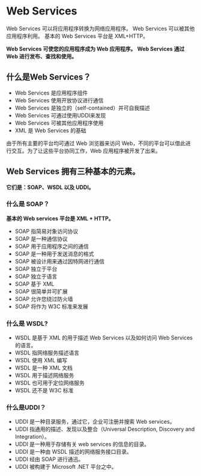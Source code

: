 # Web Services
Web Services 可以将应用程序转换为网络应用程序。
Web Services 可以被其他应用程序利用。
基本的 Web Services 平台是 XML+HTTP。

**Web Services 可使您的应用程序成为 Web 应用程序。**
**Web Services 通过 Web 进行发布、查找和使用。**

## 什么是Web Services？
* Web Services 是应用程序组件
* Web Services 使用开放协议进行通信
* Web Services 是独立的（self-contained）并可自我描述
* Web Services 可通过使用UDDI来发现
* Web Services 可被其他应用程序使用
* XML 是 Web Services 的基础

由于所有主要的平台均可通过 Web 浏览器来访问 Web，不同的平台可以借此进行交互。为了让这些平台协同工作，Web 应用程序被开发了出来。

## Web Services 拥有三种基本的元素。    
**它们是：SOAP、WSDL 以及 UDDI。**
### 什么是 SOAP？
**基本的 Web services 平台是 XML + HTTP。**

* SOAP 指简易对象访问协议
* SOAP 是一种通信协议
* SOAP 用于应用程序之间的通信
* SOAP 是一种用于发送消息的格式
* SOAP 被设计用来通过因特网进行通信
* SOAP 独立于平台
* SOAP 独立于语言
* SOAP 基于 XML
* SOAP 很简单并可扩展
* SOAP 允许您绕过防火墙
* SOAP 将作为 W3C 标准来发展

### 什么是 WSDL?
* WSDL 是基于 XML 的用于描述 Web Services 以及如何访问 Web Services 的语言。
* WSDL 指网络服务描述语言
* WSDL 使用 XML 编写
* WSDL 是一种 XML 文档
* WSDL 用于描述网络服务
* WSDL 也可用于定位网络服务
* WSDL 还不是 W3C 标准

### 什么是UDDI？
* UDDI 是一种目录服务，通过它，企业可注册并搜索 Web services。
* UDDI 指通用的描述、发现以及整合（Universal Description, Discovery and Integration）。
* UDDI 是一种用于存储有关 web services 的信息的目录。
* UDDI 是一种由 WSDL 描述的网络服务接口目录。
* UDDI 经由 SOAP 进行通迅。
* UDDI 被构建于 Microsoft .NET 平台之中。

